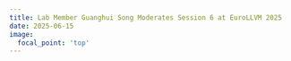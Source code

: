 ```yaml
---
title: Lab Member Guanghui Song Moderates Session 6 at EuroLLVM 2025
date: 2025-06-15
image:
  focal_point: 'top'
---
```





